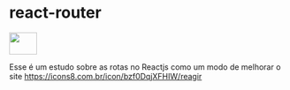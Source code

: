 
# react-router
<img align="center" height="40" width="50" src="https://github.com/D1ogooo/react-router/assets/119339116/481af3c0-8251-43aa-a73f-954c55736876" />

Esse é um estudo sobre as rotas no Reactjs como um modo de melhorar o site
https://icons8.com.br/icon/bzf0DqjXFHIW/reagir
